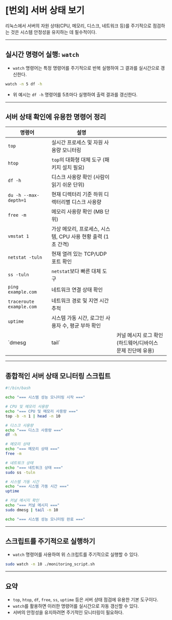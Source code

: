 # [번외] 서버 상태 보기

리눅스에서 서버의 자원 상태(CPU, 메모리, 디스크, 네트워크 등)를 주기적으로 점검하는 것은 시스템 안정성을 유지하는 데 필수적이다.

---

## 실시간 명령어 실행: `watch`

* `watch` 명령어는 특정 명령어를 주기적으로 반복 실행하여 그 결과를 실시간으로 갱신한다.

```bash
watch -n 5 df -h
```

* 위 예시는 `df -h` 명령어를 5초마다 실행하여 출력 결과를 갱신한다.

---

## 서버 상태 확인에 유용한 명령어 정리

| 명령어                      | 설명                                      |                                    |
| ------------------------ | --------------------------------------- | ---------------------------------- |
| `top`                    | 실시간 프로세스 및 자원 사용량 모니터링                  |                                    |
| `htop`                   | `top`의 대화형 대체 도구 (패키지 설치 필요)            |                                    |
| `df -h`                  | 디스크 사용량 확인 (사람이 읽기 쉬운 단위)               |                                    |
| `du -h --max-depth=1`    | 현재 디렉터리 기준 하위 디렉터리별 디스크 사용량             |                                    |
| `free -m`                | 메모리 사용량 확인 (MB 단위)                      |                                    |
| `vmstat 1`               | 가상 메모리, 프로세스, 시스템, CPU 사용 현황 출력 (1초 간격) |                                    |
| `netstat -tuln`          | 현재 열려 있는 TCP/UDP 포트 확인                  |                                    |
| `ss -tuln`               | `netstat`보다 빠른 대체 도구                    |                                    |
| `ping example.com`       | 네트워크 연결 상태 확인                           |                                    |
| `traceroute example.com` | 네트워크 경로 및 지연 시간 추적                      |                                    |
| `uptime`                 | 시스템 가동 시간, 로그인 사용자 수, 평균 부하 확인          |                                    |
| \`dmesg                  | tail\`                                  | 커널 메시지 로그 확인 (하드웨어/디바이스 문제 진단에 유용) |

---

## 종합적인 서버 상태 모니터링 스크립트

```bash
#!/bin/bash

echo "=== 시스템 성능 모니터링 시작 ==="

# CPU 및 메모리 사용량
echo "=== CPU 및 메모리 사용량 ==="
top -b -n 1 | head -n 10

# 디스크 사용량
echo "=== 디스크 사용량 ==="
df -h

# 메모리 상태
echo "=== 메모리 상태 ==="
free -m

# 네트워크 상태
echo "=== 네트워크 상태 ==="
sudo ss -tuln

# 시스템 가동 시간
echo "=== 시스템 가동 시간 ==="
uptime

# 커널 메시지 확인
echo "=== 커널 메시지 ==="
sudo dmesg | tail -n 10

echo "=== 시스템 성능 모니터링 완료 ==="
```

---

## 스크립트를 주기적으로 실행하기

* `watch` 명령어를 사용하여 위 스크립트를 주기적으로 실행할 수 있다.

```bash
sudo watch -n 10 ./monitoring_script.sh
```

---

## 요약

* `top`, `htop`, `df`, `free`, `ss`, `uptime` 등은 서버 상태 점검에 유용한 기본 도구이다.
* `watch`를 활용하면 이러한 명령어를 실시간으로 자동 갱신할 수 있다.
* 서버의 안정성을 유지하려면 주기적인 모니터링이 필요하다.